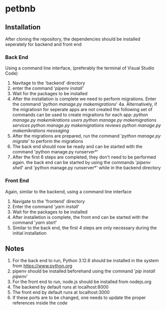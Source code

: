 # petbnb


## Installation
After cloning the repository, the dependencies should be installed seperately for backend and front end
 ### Back End
   Using a command line interface, (preferably the terminal of Visual Studio Code) 
   1. Navitage to the 'backend' directory
   2. enter the command '*pipenv install*'
   3. Wait for the packages to be installed
   4. After the installation is complete we need to perform migrations. Enter the command '*python manage.py makemigrations*'
      4a. Alternatively, if the migratiosn for seperate apps are not created the following set of commands can be used to create migraitons for each app:
          *python manage.py makemikrations users*
          *python manage.py makemigrations services*
          *python manage.py makemigrations reviews*
          *python manage.py makemikrations messaging*
   5. After the migrations are prepared, run the command '*python manage.py migrate*' to perform the migrations
   6. The back end should now be ready and can be started with the command 'python manage.py runserver*'
   7. After the first 6 steps are completed, they don't need to be performed again. the back end can be started by using the commands '*pipenv shell*' and 'python manage.py runserver*' while in the backend directory

### Front End
  Again, similar to the backend, using a command line interface
  1. Navigate to the 'frontend' directory
  2. Enter the command '*yarn install*'
  3. Wait for the packages to be installed
  4. After installetion is complete, the front end can be started with the command '*yarn start*'
  5. Similar to the back end, the first 4 steps are only necessary during the initial installation

## Notes
  1. For the back end to run, Python 3.12.6 should be installed in the system from https://www.python.org
  2. pipenv should be installed beforehand using the command '*pip install pipenv*'
  3. For the front end to run, node.js should be installed  from nodejs.org
  4. The backend by default runs at localhost:8000
  5. The front end by default runs at localhost:3000
  6. If these ports are to be changed, one needs to update the proper references inside the code
   
